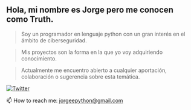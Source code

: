 ## Hola, mi nombre es Jorge pero me conocen como Truth.

> Soy un programador en lenguaje python con un gran interés en el ámbito de ciberseguridad.

> Mis proyectos son la forma en la que yo voy adquiriendo conocimiento.

> Actualmente me encuentro abierto a cualquier aportación, colaboración o sugerencia sobre esta temática.
 
[![Twitter](https://img.shields.io/twitter/follow/aleexexe?logo=twitter&logoColor=white&color=darkgreen&label=Twitter&style=for-the-badge)](https://twitter.com/@SoyAxy)

📫 How to reach me: jorgeepython@gmail.com
